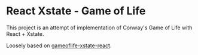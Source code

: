 # React Xstate - Game of Life

This project is an attempt of implementation of Conway's Game of Life
with React + Xstate.

Loosely based on [gameoflife-xstate-react](https://github.com/carloslfu/gameoflife-xstate-react).
